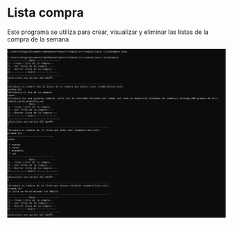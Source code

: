# Lista compra

Este programa se utiliza para crear, visualizar y eliminar las listas de la compra de la semana

<img src="Captura.png">

